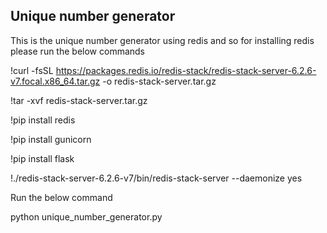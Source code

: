 ## Unique number generator

This is the unique number generator using redis and so for installing redis please run the below commands

!curl -fsSL https://packages.redis.io/redis-stack/redis-stack-server-6.2.6-v7.focal.x86_64.tar.gz -o redis-stack-server.tar.gz 

!tar -xvf redis-stack-server.tar.gz

!pip install redis

!pip install gunicorn

!pip install flask

!./redis-stack-server-6.2.6-v7/bin/redis-stack-server --daemonize yes


Run the below command

python unique_number_generator.py
